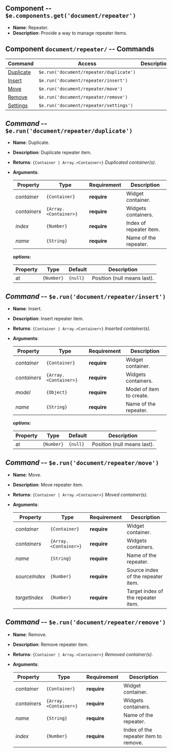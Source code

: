 
## Component -- `$e.components.get('document/repeater')`

*  **Name**: Repeater.
*  **Description**: Provide a way to manage repeater items.

## Component `document/repeater/` -- Commands
| Command                                                                | Access                                             | Description         
|------------------------------------------------------------------------|----------------------------------------------------|-----------------------------------------
| [Duplicate](#)                                                         | `$e.run('document/repeater/duplicate')`            | 
| [Insert](#)                                                            | `$e.run('document/repeater/insert')`               | 
| [Move](#)                                                              | `$e.run('document/repeater/move')`                 | 
| [Remove](#)                                                            | `$e.run('document/repeater/remove')`               | 
| [Settings](#)                                                          | `$e.run('document/repeater/settings')`             | 

## _Command_ -- `$e.run('document/repeater/duplicate')`
*  **Name**: Duplicate.
*  **Description**: Duplicate repeater item.
*  **Returns**: `{Container | Array.<Container>}` *Duplicated container(s)*.
*  **Arguments**: 

    | Property     | Type                  | Requirement   | Description |
    |---           |---                    |---            |---|
    | _container_  | `{Container}`         | **require**   | Widget container.
    | _containers_ | `{Array.<Container>}` | **require**   | Widgets containers.
    | _index_      | `{Number}`            | **require**   | Index of repeater item.
    | _name_       | `{String}`            | **require**   | Name of the repeater.
    
    **_options:_**
   
    | Property    | Type                              | Default   | Description                            |
    |-------------|-----------------------------------|-----------|----------------------------------------|
    | at          | `{Number}`                        | `{null}`  | Position (null means last). 

## _Command_ -- `$e.run('document/repeater/insert')`
*  **Name**: Insert.
*  **Description**: Insert repeater item.
*  **Returns**: `{Container | Array.<Container>}` *Inserted container(s)*.
*  **Arguments**: 

    | Property     | Type                  | Requirement   | Description |
    |---           |---                    |---            |---|
    | _container_  | `{Container}`         | **require**   | Widget container.
    | _containers_ | `{Array.<Container>}` | **require**   | Widgets containers.
    | _model_      | `{Object}`            | **require**   | Model of item to create.
    | _name_       | `{String}`            | **require**   | Name of the repeater.
    
    **_options:_**
   
    | Property    | Type                              | Default   | Description                            |
    |-------------|-----------------------------------|-----------|----------------------------------------|
    | at          | `{Number}`                        | `{null}`  | Position (null means last). 

## _Command_ -- `$e.run('document/repeater/move')`
*  **Name**: Move.
*  **Description**: Move repeater item.
*  **Returns**: `{Container | Array.<Container>}` *Moved container(s)*.
*  **Arguments**: 

    | Property      | Type                  | Requirement   | Description |
    |---            |---                    |---            |---|
    | _container_   | `{Container}`         | **require**   | Widget container.
    | _containers_  | `{Array.<Container>}` | **require**   | Widgets containers.
    | _name_        | `{String}`            | **require**   | Name of the repeater.
    | _sourceIndex_ | `{Number}`            | **require**   | Source index of the repeater item.
    | _targetIndex_ | `{Number}`            | **require**   | Target index of the repeater item.

## _Command_ -- `$e.run('document/repeater/remove')`
*  **Name**: Remove.
*  **Description**: Remove repeater item.
*  **Returns**: `{Container | Array.<Container>}` *Removed container(s)*.
*  **Arguments**: 

    | Property      | Type                  | Requirement   | Description |
    |---            |---                    |---            |---|
    | _container_   | `{Container}`         | **require**   | Widget container.
    | _containers_  | `{Array.<Container>}` | **require**   | Widgets containers.
    | _name_        | `{String}`            | **require**   | Name of the repeater.
    | _index_       | `{Number}`            | **require**   | Index of the repeater item to remove.

